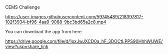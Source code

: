 CEMS Challenge

https://user-images.githubusercontent.com/59745489/218397817-102f3934-bf96-4aa9-9088-9bc3bd65a2c8.mp4


You can download the app from here

https://drive.google.com/file/d/1oxJwJXCD0a_hF_3DOCtLPPS90HhhWUWE/view?usp=share_link
